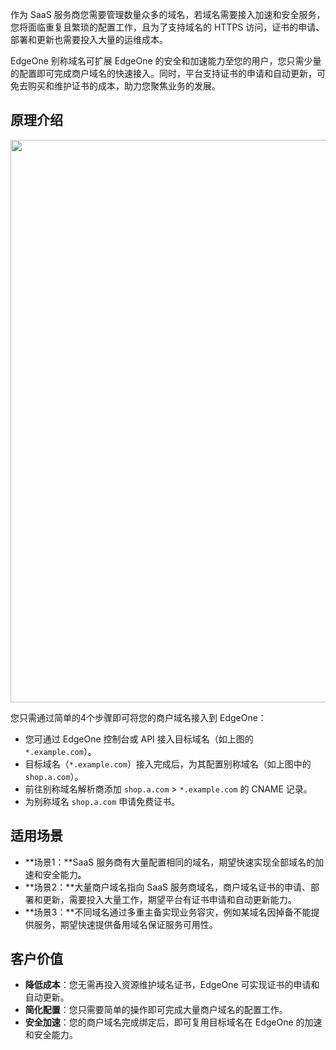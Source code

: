 作为 SaaS 服务商您需要管理数量众多的域名，若域名需要接入加速和安全服务，您将面临重复且繁琐的配置工作，且为了支持域名的 HTTPS 访问，证书的申请、部署和更新也需要投入大量的运维成本。

EdgeOne 别称域名可扩展 EdgeOne 的安全和加速能力至您的用户，您只需少量的配置即可完成商户域名的快速接入。同时，平台支持证书的申请和自动更新，可免去购买和维护证书的成本，助力您聚焦业务的发展。

## 原理介绍
<img src="https://qcloudimg.tencent-cloud.cn/raw/93fa371442a74bdc00358f2978da504e.png" width=900px>

您只需通过简单的4个步骤即可将您的商户域名接入到 EdgeOne：
<dx-steps>
- 您可通过 EdgeOne 控制台或 API 接入目标域名（如上图的 `*.example.com`）。
- 目标域名（`*.example.com`）接入完成后，为其配置别称域名（如上图中的 `shop.a.com`）。
- 前往别称域名解析商添加 `shop.a.com` > `*.example.com` 的 CNAME 记录。
- 为别称域名 `shop.a.com` 申请免费证书。
  </dx-steps>

## 适用场景
- **场景1：**SaaS 服务商有大量配置相同的域名，期望快速实现全部域名的加速和安全能力。   
- **场景2：**大量商户域名指向 SaaS 服务商域名，商户域名证书的申请、部署和更新，需要投入大量工作，期望平台有证书申请和自动更新能力。  
- **场景3：**不同域名通过多重主备实现业务容灾，例如某域名因掉备不能提供服务，期望快速提供备用域名保证服务可用性。

## 客户价值
- **降低成本**：您无需再投入资源维护域名证书，EdgeOne 可实现证书的申请和自动更新。
- **简化配置**：您只需要简单的操作即可完成大量商户域名的配置工作。   
- **安全加速**：您的商户域名完成绑定后，即可复用目标域名在 EdgeOne 的加速和安全能力。   
